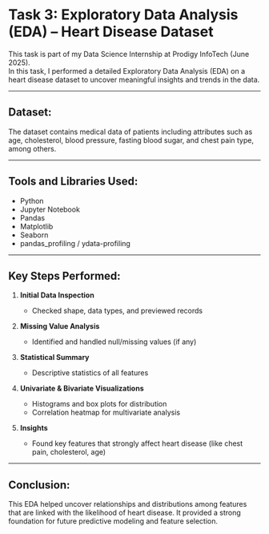 # Task 3: Exploratory Data Analysis (EDA) – Heart Disease Dataset

This task is part of my Data Science Internship at Prodigy InfoTech (June 2025).  
In this task, I performed a detailed Exploratory Data Analysis (EDA) on a heart disease dataset to uncover meaningful insights and trends in the data.

---

## Dataset:
The dataset contains medical data of patients including attributes such as age, cholesterol, blood pressure, fasting blood sugar, and chest pain type, among others.

---

## Tools and Libraries Used:
- Python
- Jupyter Notebook
- Pandas
- Matplotlib
- Seaborn
- pandas_profiling / ydata-profiling

---

## Key Steps Performed:

1. **Initial Data Inspection**
   - Checked shape, data types, and previewed records

2. **Missing Value Analysis**
   - Identified and handled null/missing values (if any)

3. **Statistical Summary**
   - Descriptive statistics of all features

4. **Univariate & Bivariate Visualizations**
   - Histograms and box plots for distribution
   - Correlation heatmap for multivariate analysis

5. **Insights**
   - Found key features that strongly affect heart disease (like chest pain, cholesterol, age)

---

## Conclusion:
This EDA helped uncover relationships and distributions among features that are linked with the likelihood of heart disease. It provided a strong foundation for future predictive modeling and feature selection.
